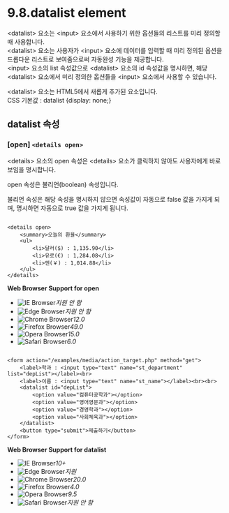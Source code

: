 # 9.8.datalist element

&lt;datalist&gt; 요소는 &lt;input&gt; 요소에서 사용하기 위한 옵션들의 리스트를 미리 정의할 때 사용합니다.  
&lt;datalist&gt; 요소는 사용자가 &lt;input&gt; 요소에 데이터를 입력할 때 미리 정의된 옵션을 드롭다운 리스트로 보여줌으로써 자동완성 기능을 제공합니다.  
&lt;input&gt; 요소의 list 속성값으로 &lt;datalist&gt; 요소의 id 속성값을 명시하면, 해당 &lt;datalist&gt; 요소에서 미리 정의한 옵션들을 &lt;input&gt; 요소에서 사용할 수 있습니다.  
  
&lt;datalist&gt; 요소는 HTML5에서 새롭게 추가된 요소입니다.  
CSS 기본값 : datalist {display: none;}

## **datalist 속성**

### \[open\] `<details open>`

&lt;details&gt; 요소의 open 속성은 &lt;details&gt; 요소가 클릭하지 않아도 사용자에게 바로 보임을 명시합니다.

open 속성은 불리언\(boolean\) 속성입니다.

불리언 속성은 해당 속성을 명시하지 않으면 속성값이 자동으로 false 값을 가지게 되며, 명시하면 자동으로 true 값을 가지게 됩니다.

```text

<details open>
	<summary>오늘의 환율</summary>
	<ul>
		<li>달러($) : 1,135.90</li>
		<li>유로(€) : 1,284.08</li>
		<li>엔(￥) : 1,014.88</li>
	</ul>
</details>
```

**Web Browser Support for open**

* ![IE Browser](images/icon/ico_ie-false.png)_지원 안 함_
* ![Edge Browser](images/icon/ico_edge-false.png)_지원 안 함_
* ![Chrome Browser](images/icon/ico_chrome-true.png)_12.0_
* ![Firefox Browser](images/icon/ico_firefox-true.png)_49.0_
* ![Opera Browser](images/icon/ico_opera-true.png)_15.0_
* ![Safari Browser](images/icon/ico_safari-true.png)_6.0_

```text

<form action="/examples/media/action_target.php" method="get">
	<label>학과 : <input type="text" name="st_department" list="depList"></label><br>
	<label>이름 : <input type="text" name="st_name"></label><br><br>
	<datalist id="depList">
		<option value="컴퓨터공학과"></option>
		<option value="영어영문과"></option>
		<option value="경영학과"></option>
		<option value="사회체육과"></option>
	</datalist>
	<button type="submit">제출하기</button>
</form>
```

**Web Browser Support for datalist**

* ![IE Browser](images/icon/ico_ie-true.png)_10+_
* ![Edge Browser](images/icon/ico_edge-true.png)_지원_
* ![Chrome Browser](images/icon/ico_chrome-true.png)_20.0_
* ![Firefox Browser](images/icon/ico_firefox-true.png)_4.0_
* ![Opera Browser](images/icon/ico_opera-true.png)_9.5_
* ![Safari Browser](images/icon/ico_safari-false.png)_지원 안 함_

